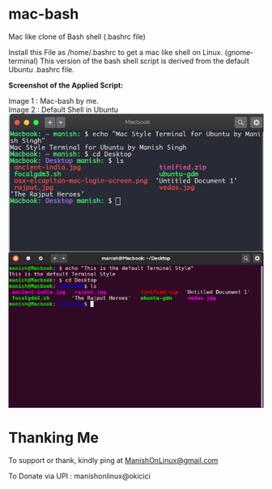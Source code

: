 # mac-bash
Mac like clone of Bash shell (.bashrc file)

Install this File as /home/.bashrc to get a mac like shell on Linux. (gnome-terminal)
This version of the bash shell script is derived from the default Ubuntu .bashrc file.

**Screenshot of the Applied Script:**

Image 1 : Mac-bash by me.   
Image 2 : Default Shell in Ubuntu
![Screenshot](/image.png)

# Thanking Me
To support or thank, kindly ping at ManishOnLinux@gmail.com

To Donate via UPI : manishonlinux@okicici
